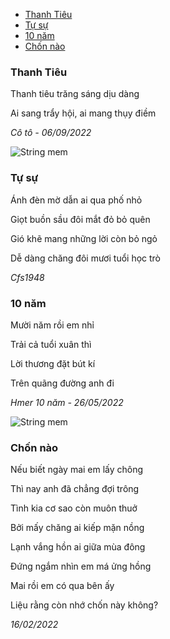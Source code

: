 <!-- START doctoc generated TOC please keep comment here to allow auto update -->
<!-- DON'T EDIT THIS SECTION, INSTEAD RE-RUN doctoc TO UPDATE -->

- [Thanh Tiêu](#thanh-ti%C3%AAu)
- [Tự sự](#t%E1%BB%B1-s%E1%BB%B1)
- [10 năm](#10-n%C4%83m)
- [Chốn nào](#ch%E1%BB%91n-n%C3%A0o)

<!-- END doctoc generated TOC please keep comment here to allow auto update -->

[comment]: <> (# Poem)

### Thanh Tiêu

Thanh tiêu trăng sáng dịu dàng

Ai sang trẩy hội, ai mang thụy điềm

*Cô tô - 06/09/2022*

![String mem](../../../../../images/poem/thanh-tieu.jpg)

### Tự sự

Ánh đèn mờ dẫn ai qua phố nhỏ

Giọt buồn sầu đôi mắt đỏ bỏ quên

Gió khẽ mang những lời còn bỏ ngỏ

Dễ dàng chăng đôi mươi tuổi học trò

*Cfs1948*

### 10 năm

Mười năm rồi em nhỉ

Trải cả tuổi xuân thì

Lời thương đặt bút kí

Trên quãng đường anh đi

*Hmer 10 năm - 26/05/2022*


![String mem](../../../../../images/poem/hmer-10nam.jpg)

### Chốn nào

Nếu biết ngày mai em lấy chông

Thì nay anh đã chẳng đợi trông

Tình kia cơ sao còn muôn thuở

Bởi mấy chăng ai kiếp mặn nồng

Lạnh vắng hồn ai giữa mùa đông

Đứng ngắm nhìn em má ửng hồng

Mai rồi em có qua bên ấy

Liệu rằng còn nhớ chốn này không?

*16/02/2022*
